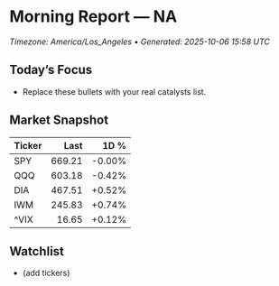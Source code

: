# Morning Report — NA
_Timezone: America/Los_Angeles • Generated: 2025-10-06 15:58 UTC_

## Today’s Focus
- Replace these bullets with your real catalysts list.

## Market Snapshot
| Ticker | Last | 1D % |
|---|---:|---:|
| SPY | 669.21 | -0.00% |
| QQQ | 603.18 | -0.42% |
| DIA | 467.51 | +0.52% |
| IWM | 245.83 | +0.74% |
| ^VIX | 16.65 | +0.12% |

## Watchlist
- (add tickers)
